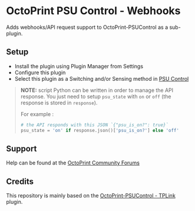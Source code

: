 # OctoPrint PSU Control - Webhooks
Adds webhooks/API request support to OctoPrint-PSUControl as a sub-plugin.

## Setup
- Install the plugin using Plugin Manager from Settings
- Configure this plugin
- Select this plugin as a Switching and/or Sensing method in [PSU Control](https://github.com/kantlivelong/OctoPrint-PSUControl)

> **NOTE:** script Python can be written in order to manage the API response. You just
> need to setup `psu_state` with `on` or `off` (the response is stored in `response`).
>
> For example :
> ```python
> # the API responds with this JSON `{"psu_is_on?": true}`
> psu_state = 'on' if response.json()['psu_is_on?'] else 'off'
> ```

## Support
Help can be found at the [OctoPrint Community Forums](https://community.octoprint.org)

## Credits
This repository is mainly based on the [OctoPrint-PSUControl - TPLink](https://github.com/kantlivelong/OctoPrint-PSUControl-TPLink) plugin.